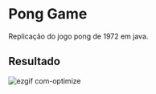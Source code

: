 # Pong Game

Replicação do jogo pong de 1972 em java.

## Resultado

![ezgif com-optimize](https://github.com/ZanderAlec/Game-Studies/assets/72523734/c41c93f8-b49b-47d7-b752-9f6d83e51a91)

